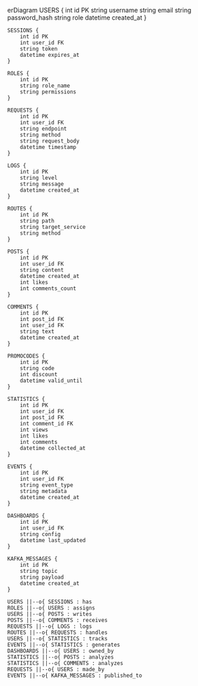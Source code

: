 erDiagram
    USERS {
        int id PK
        string username
        string email
        string password_hash
        string role
        datetime created_at
    }

    SESSIONS {
        int id PK
        int user_id FK
        string token
        datetime expires_at
    }

    ROLES {
        int id PK
        string role_name
        string permissions
    }

    REQUESTS {
        int id PK
        int user_id FK
        string endpoint
        string method
        string request_body
        datetime timestamp
    }
    
    LOGS {
        int id PK
        string level
        string message
        datetime created_at
    }
    
    ROUTES {
        int id PK
        string path
        string target_service
        string method
    }

    POSTS {
        int id PK
        int user_id FK
        string content
        datetime created_at
        int likes
        int comments_count
    }

    COMMENTS {
        int id PK
        int post_id FK
        int user_id FK
        string text
        datetime created_at
    }

    PROMOCODES {
        int id PK
        string code
        int discount
        datetime valid_until
    }

    STATISTICS {
        int id PK
        int user_id FK
        int post_id FK
        int comment_id FK
        int views
        int likes
        int comments
        datetime collected_at
    }

    EVENTS {
        int id PK
        int user_id FK
        string event_type
        string metadata
        datetime created_at
    }

    DASHBOARDS {
        int id PK
        int user_id FK
        string config
        datetime last_updated
    }

    KAFKA_MESSAGES {
        int id PK
        string topic
        string payload
        datetime created_at
    }

    USERS ||--o{ SESSIONS : has
    ROLES ||--o{ USERS : assigns
    USERS ||--o{ POSTS : writes
    POSTS ||--o{ COMMENTS : receives
    REQUESTS ||--o{ LOGS : logs
    ROUTES ||--o{ REQUESTS : handles
    USERS ||--o{ STATISTICS : tracks
    EVENTS ||--o{ STATISTICS : generates
    DASHBOARDS ||--o{ USERS : owned_by
    STATISTICS ||--o{ POSTS : analyzes
    STATISTICS ||--o{ COMMENTS : analyzes
    REQUESTS ||--o{ USERS : made_by
    EVENTS ||--o{ KAFKA_MESSAGES : published_to

